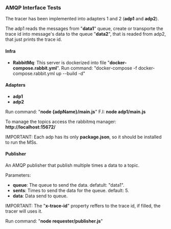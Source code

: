 ### AMQP Interface Tests
The tracer has been implemented into adapters 1 and 2 (**adp1** and **adp2**).

The adp1 reads the messages from "**data1**" queue, create or transporte the trace id into message's data to the queue "**data2**", that is readed from adp2, that just prints the trace id.

#### Infra
- **RabbitMq**: This server is dockerized into file "**docker-compose.rabbit.yml**".
Run command: "docker-compose -f docker-compose.rabbit.yml up --build -d"

#### Adapters
- **adp1** 
- **adp2**

Run command: "**node {adpName}/main.js**"
F.I: **node adp1/main.js**

To manage the topics access the rabbitmq manager: **http://localhost:15672/**

IMPORTANT: Each adp has its only **package.json**, so it should be installed to run the MSs.

#### Publisher

An AMQP publisher that publish multiple times a data to a topic.

Parameters:
- **queue**: The queue to send the data. defatult: "data1".
- **sents**: Times to send the data for the queue. default: 5.
- **data**: Data send to queue.

IMPORTANT: The "**x-trace-id**" property reffers to the trace id, if filled, the tracer will uses it.

Run command: "**node requester/publisher.js**"